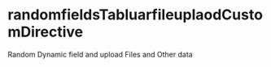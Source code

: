 # randomfieldsTabluarfileuplaodCustomDirective
Random Dynamic field and upload Files and Other data 
